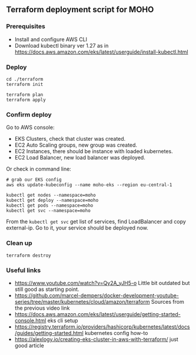 ## Terraform deployment script for MOHO

### Prerequisites

- Install and configure AWS CLI
- Download kubectl binary ver 1.27 as in https://docs.aws.amazon.com/eks/latest/userguide/install-kubectl.html

### Deploy

```
cd ./terraform
terraform init

terraform plan
terraform apply
```

### Confirm deploy

Go to AWS console:
- EKS Clusters, check that cluster was created.
- EC2 Auto Scaling groups, new group was created.
- EC2 Instances, there should be instance with loaded kubernetes.
- EC2 Load Balancer, new load balancer was deployed.

Or check in command line:

```
# grab our EKS config
aws eks update-kubeconfig --name moho-eks --region eu-central-1

kubectl get nodes --namespace=moho
kubectl get deploy --namespace=moho
kubectl get pods --namespace=moho
kubectl get svc --namespace=moho
```

From the `kubectl get svc` get list of services, find LoadBalancer and copy external-ip. Go to it, your service should be deployed now.

### Clean up

```
terraform destroy
```

### Useful links

- https://www.youtube.com/watch?v=Qy2A_yJH5-o Little bit outdated but still good as starting point.
- https://github.com/marcel-dempers/docker-development-youtube-series/tree/master/kubernetes/cloud/amazon/terraform Sources from the previous video link
- https://docs.aws.amazon.com/eks/latest/userguide/getting-started-console.html eks cli setup
- https://registry.terraform.io/providers/hashicorp/kubernetes/latest/docs/guides/getting-started.html kubernetes config how-to
- https://alexlogy.io/creating-eks-cluster-in-aws-with-terraform/ just good article
